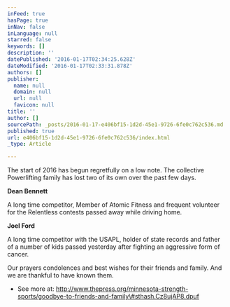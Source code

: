 ```yaml
---
inFeed: true
hasPage: true
inNav: false
inLanguage: null
starred: false
keywords: []
description: ''
datePublished: '2016-01-17T02:34:25.628Z'
dateModified: '2016-01-17T02:33:31.878Z'
authors: []
publisher:
  name: null
  domain: null
  url: null
  favicon: null
title: ''
author: []
sourcePath: _posts/2016-01-17-e406bf15-1d2d-45e1-9726-6fe0c762c536.md
published: true
url: e406bf15-1d2d-45e1-9726-6fe0c762c536/index.html
_type: Article

---
```

The start of 2016 has begun regretfully on a low note. The collective Powerlifting family has lost two of its own over the past few days.

**Dean Bennett**

A long time competitor, Member of Atomic Fitness and frequent volunteer for the Relentless contests passed away while driving home.

**Joel Ford**

A long time competitor with the USAPL, holder of state records and father of a number of kids passed yesterday after fighting an aggressive form of cancer.

Our prayers condolences and best wishes for their friends and family. And we are thankful to have known them.

- See more at: http://www.thepress.org/minnesota-strength-sports/goodbye-to-friends-and-family\#sthash.Cz8ujAP8.dpuf